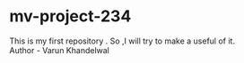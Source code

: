 # mv-project-234
This is my first repository . So ,I will try to make a useful of it.  
Author - Varun Khandelwal
